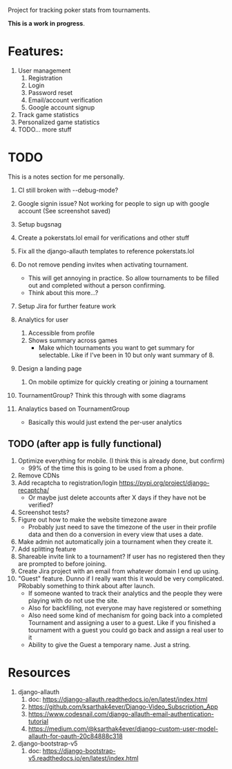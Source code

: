 Project for tracking poker stats from tournaments. 

**This is a work in progress**.

# Features:
1. User management
	1. Registration
	1. Login
	1. Password reset
	1. Email/account verification
	1. Google account signup
1. Track game statistics
1. Personalized game statistics
1. TODO... more stuff

# TODO
This is a notes section for me personally.
1. CI still broken with --debug-mode?
1. Google signin issue? Not working for people to sign up with google account (See screenshot saved)
1. Setup bugsnag
1. Create a pokerstats.lol email for verifications and other stuff
1. Fix all the django-allauth templates to reference pokerstats.lol
1. Do not remove pending invites when activating tournament.
	- This will get annoying in practice. So allow tournaments to be filled out and completed without a person confirming.
	- Think about this more...?
1. Setup Jira for further feature work
1. Analytics for user
	1. Accessible from profile
	1. Shows summary across games
		- Make which tournaments you want to get summary for selectable. Like if I've been in 10 but only want summary of 8.
1. Design a landing page
	1. On mobile optimize for quickly creating or joining a tournament

1. TournamentGroup? Think this through with some diagrams
1. Analaytics based on TournamentGroup
	- Basically this would just extend the per-user analytics

## TODO (after app is fully functional)
1. Optimize everything for mobile. (I think this is already done, but confirm)
	- 99% of the time this is going to be used from a phone.
1. Remove CDNs
1. Add recaptcha to registration/login https://pypi.org/project/django-recaptcha/
	- Or maybe just delete accounts after X days if they have not be verified?
1. Screenshot tests?
1. Figure out how to make the website timezone aware
	- Probably just need to save the timezone of the user in their profile data and then do a conversion in every view that uses a date.
1. Make admin not automatically join a tournament when they create it.
1. Add splitting feature
1. Shareable invite link to a tournament? If user has no registered then they are prompted to before joining.
1. Create Jira project with an email from whatever domain I end up using.
1. "Guest" feature. Dunno if I really want this it would be very complicated. PRobably something to think about after launch.
	- If someone wanted to track their analytics and the people they were playing with do not use the site.
	- Also for backfilling, not everyone may have registered or something
	- Also need some kind of mechanism for going back into a completed Tournament and assigning a user to a guest. Like if you finished a tournament with a guest you could go back and assign a real user to it
	- Ability to give the Guest a temporary name. Just a string.

# Resources
1. django-allauth
	1. doc: https://django-allauth.readthedocs.io/en/latest/index.html
	1. https://github.com/ksarthak4ever/Django-Video_Subscription_App
	1. https://www.codesnail.com/django-allauth-email-authentication-tutorial
	1. https://medium.com/@ksarthak4ever/django-custom-user-model-allauth-for-oauth-20c84888c318
1. django-bootstrap-v5
	1. doc: https://django-bootstrap-v5.readthedocs.io/en/latest/index.html






